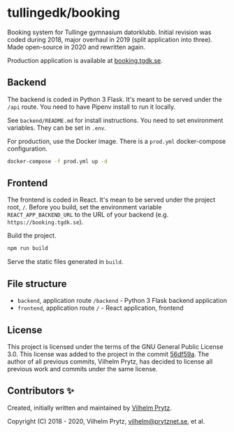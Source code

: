 # tullingedk/booking

Booking system for Tullinge gymnasium datorklubb. Initial revision was coded during 2018, major overhaul in 2019 (split application into three). Made open-source in 2020 and rewritten again.

Production application is available at [booking.tgdk.se](https://booking.tgdk.se).

## Backend

The backend is coded in Python 3 Flask. It's meant to be served under the `/api` route. You need to have Pipenv install to run it locally.

See `backend/README.md` for install instructions. You need to set environment variables. They can be set in `.env`.

For production, use the Docker image. There is a `prod.yml` docker-compose configuration.

```bash
docker-compose -f prod.yml up -d
```

## Frontend

The frontend is coded in React. It's mean to be served under the project root, `/`. Before you build, set the environment variable `REACT_APP_BACKEND_URL` to the URL of your backend (e.g. `https://booking.tgdk.se`).

Build the project.

```bash
npm run build
```

Serve the static files generated in `build`.

## File structure

- `backend`, application route `/backend` - Python 3 Flask backend application
- `frontend`, application route `/` - React application, frontend

## License

This project is licensed under the terms of the GNU General Public License 3.0. This license was added to the project in the commit [56df59a](https://github.com/tullingedk/booking/commit/56df59a5d90060c44f4d3f1570d2ac95705a9068). The author of all previous commits, Vilhelm Prytz, has decided to license all previous work and commits under the same license.

## Contributors ✨

Created, initially written and maintained by [Vilhelm Prytz](https://github.com/VilhelmPrytz).

Copyright (C) 2018 - 2020, Vilhelm Prytz, <vilhelm@prytznet.se>, et al.
